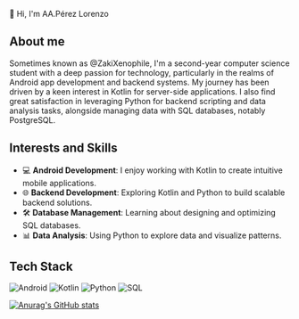 👋 Hi, I'm AA.Pérez Lorenzo

## About me
Sometimes known as @ZakiXenophile, I'm a second-year computer science student with a deep passion for technology, particularly in the realms of Android app development and backend systems. My journey has been driven by a keen interest in Kotlin for server-side applications. I also find great satisfaction in leveraging Python for backend scripting and data analysis tasks, alongside managing data with SQL databases, notably PostgreSQL.

## Interests and Skills
- 💻 **Android Development**: I enjoy working with Kotlin to create intuitive mobile applications.
- 🌐 **Backend Development**: Exploring Kotlin and Python to build scalable backend solutions.
- 🛠️ **Database Management**: Learning about designing and optimizing SQL databases.
- 📊 **Data Analysis**: Using Python to explore data and visualize patterns.

## Tech Stack
![Android](https://img.shields.io/badge/Android-Aprendiendo-green?logo=android)
![Kotlin](https://img.shields.io/badge/Kotlin-Experto-blue?logo=kotlin)
![Python](https://img.shields.io/badge/Python-Familiarizado-yellow?logo=python)
![SQL](https://img.shields.io/badge/SQL-Intermedio-red?logo=postgresql&logoColor=white)

[![Anurag's GitHub stats](https://github-readme-stats.vercel.app/api?username=ZakiXenophile&show_icons=true&theme=dark)](https://github.com/anuraghazra/github-readme-stats)
<!---
ZakiXenophile/ZakiXenophile is a ✨ special ✨ repository because its `README.md` (this file) appears on your GitHub profile.
You can click the Preview link to take a look at your changes.
--->
